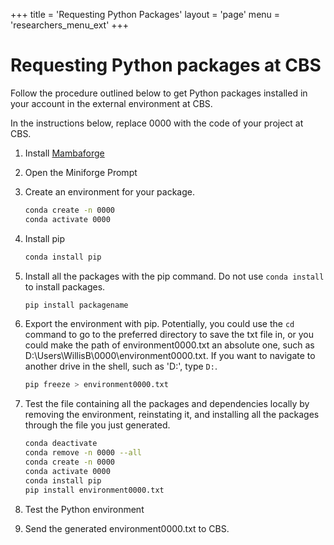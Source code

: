 +++
title = 'Requesting Python Packages'
layout = 'page'
menu = 'researchers_menu_ext'
+++

# Requesting Python packages at CBS
Follow the procedure outlined below to get Python packages installed in your account in the external environment at CBS.

In the instructions below, replace 0000 with the code of your project at CBS.

1. Install [Mambaforge](https://github.com/conda-forge/miniforge?tab=readme-ov-file)
1. Open the Miniforge Prompt
1. Create an environment for your package.
    ```sh
    conda create -n 0000
    conda activate 0000
    ```

1. Install pip

    ```sh
    conda install pip
    ```

1. Install all the packages with the pip command. Do not use `conda install` to install packages.

    ```sh
    pip install packagename
    ```

1. Export the environment with pip. Potentially, you could use the `cd` command to go to the preferred directory to save the txt file in, or you could make the path of environment0000.txt an absolute one, such as D:\Users\WillisB\0000\environment0000.txt. If you want to navigate to another drive in the shell, such as 'D:', type `D:`.

    ```sh
    pip freeze > environment0000.txt
    ```

1. Test the file containing all the packages and dependencies locally by removing the environment, reinstating it, and installing all the packages through the file you just generated.

    ```sh
    conda deactivate
    conda remove -n 0000 --all 
    conda create -n 0000 
    conda activate 0000 
    conda install pip 
    pip install environment0000.txt
    ```

1. Test the Python environment
1. Send the generated environment0000.txt to CBS.